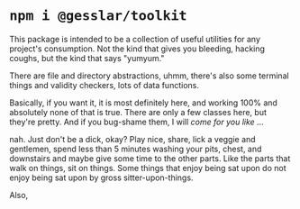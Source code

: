 # `npm i @gesslar/toolkit`

This package is intended to be a collection of useful utilities for any
project's consumption. Not the kind that gives you bleeding, hacking coughs,
but the kind that says "yumyum."

There are file and directory abstractions, uhmm, there's also some terminal
things and validity checkers, lots of data functions.

Basically, if you want it, it is most definitely here, and working 100% and
absolutely none of that is true. There are only a few classes here, but they're
pretty. And if you bug-shame them, I will _come for you like_ ...

nah. Just don't be a dick, okay? Play nice, share, lick a veggie and gentlemen,
spend less than 5 minutes washing your pits, chest, and downstairs and maybe
give some time to the other parts. Like the parts that walk on things, sit
on things. Some things that enjoy being sat upon do not enjoy being sat upon
by gross sitter-upon-things.

Also,
